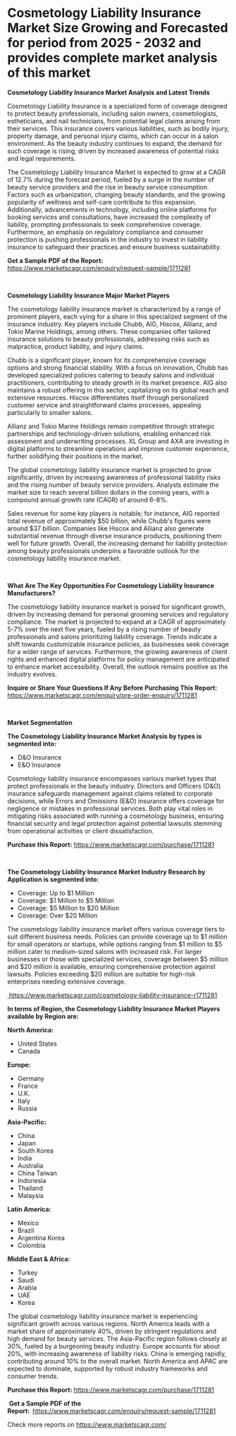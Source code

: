 <p><h1>Cosmetology Liability Insurance Market Size Growing and Forecasted for period from 2025 - 2032 and provides complete market analysis of this market</h1></p><p><strong>Cosmetology Liability Insurance Market Analysis and Latest Trends</strong></p>
<p><p>Cosmetology Liability Insurance is a specialized form of coverage designed to protect beauty professionals, including salon owners, cosmetologists, estheticians, and nail technicians, from potential legal claims arising from their services. This insurance covers various liabilities, such as bodily injury, property damage, and personal injury claims, which can occur in a salon environment. As the beauty industry continues to expand, the demand for such coverage is rising, driven by increased awareness of potential risks and legal requirements.</p><p>The Cosmetology Liability Insurance Market is expected to grow at a CAGR of 12.7% during the forecast period, fueled by a surge in the number of beauty service providers and the rise in beauty service consumption. Factors such as urbanization, changing beauty standards, and the growing popularity of wellness and self-care contribute to this expansion. Additionally, advancements in technology, including online platforms for booking services and consultations, have increased the complexity of liability, prompting professionals to seek comprehensive coverage. Furthermore, an emphasis on regulatory compliance and consumer protection is pushing professionals in the industry to invest in liability insurance to safeguard their practices and ensure business sustainability.</p></p>
<p><strong>Get a Sample PDF of the Report:&nbsp;</strong> <a href="https://www.marketscagr.com/enquiry/request-sample/1711281?utm_campaign=3432&utm_medium=2&utm_source=Github&utm_content=ia&utm_term=27032025&utm_id=cosmetology-liability-insurance">https://www.marketscagr.com/enquiry/request-sample/1711281</a></p>
<p>&nbsp;</p>
<p><strong>Cosmetology Liability Insurance Major Market Players</strong></p>
<p><p>The cosmetology liability insurance market is characterized by a range of prominent players, each vying for a share in this specialized segment of the insurance industry. Key players include Chubb, AIG, Hiscox, Allianz, and Tokio Marine Holdings, among others. These companies offer tailored insurance solutions to beauty professionals, addressing risks such as malpractice, product liability, and injury claims.</p><p>Chubb is a significant player, known for its comprehensive coverage options and strong financial stability. With a focus on innovation, Chubb has developed specialized policies catering to beauty salons and individual practitioners, contributing to steady growth in its market presence. AIG also maintains a robust offering in this sector, capitalizing on its global reach and extensive resources. Hiscox differentiates itself through personalized customer service and straightforward claims processes, appealing particularly to smaller salons.</p><p>Allianz and Tokio Marine Holdings remain competitive through strategic partnerships and technology-driven solutions, enabling enhanced risk assessment and underwriting processes. XL Group and AXA are investing in digital platforms to streamline operations and improve customer experience, further solidifying their positions in the market.</p><p>The global cosmetology liability insurance market is projected to grow significantly, driven by increasing awareness of professional liability risks and the rising number of beauty service providers. Analysts estimate the market size to reach several billion dollars in the coming years, with a compound annual growth rate (CAGR) of around 6-8%.</p><p>Sales revenue for some key players is notable; for instance, AIG reported total revenue of approximately $50 billion, while Chubb's figures were around $37 billion. Companies like Hiscox and Allianz also generate substantial revenue through diverse insurance products, positioning them well for future growth. Overall, the increasing demand for liability protection among beauty professionals underpins a favorable outlook for the cosmetology liability insurance market.</p></p>
<p>&nbsp;</p>
<p><strong>What Are The Key Opportunities For Cosmetology Liability Insurance Manufacturers?</strong></p>
<p><p>The cosmetology liability insurance market is poised for significant growth, driven by increasing demand for personal grooming services and regulatory compliance. The market is projected to expand at a CAGR of approximately 5-7% over the next five years, fueled by a rising number of beauty professionals and salons prioritizing liability coverage. Trends indicate a shift towards customizable insurance policies, as businesses seek coverage for a wider range of services. Furthermore, the growing awareness of client rights and enhanced digital platforms for policy management are anticipated to enhance market accessibility. Overall, the outlook remains positive as the industry evolves.</p></p>
<p><strong>Inquire or Share Your Questions If Any Before Purchasing This Report:</strong> <a href="https://www.marketscagr.com/enquiry/pre-order-enquiry/1711281?utm_campaign=3432&utm_medium=2&utm_source=Github&utm_content=ia&utm_term=27032025&utm_id=cosmetology-liability-insurance">https://www.marketscagr.com/enquiry/pre-order-enquiry/1711281</a></p>
<p>&nbsp;</p>
<p><strong>Market Segmentation</strong></p>
<p><strong>The Cosmetology Liability Insurance Market Analysis by types is segmented into:</strong></p>
<p><ul><li>D&O Insurance</li><li>E&O Insurance</li></ul></p>
<p><p>Cosmetology liability insurance encompasses various market types that protect professionals in the beauty industry. Directors and Officers (D&O) insurance safeguards management against claims related to corporate decisions, while Errors and Omissions (E&O) insurance offers coverage for negligence or mistakes in professional services. Both play vital roles in mitigating risks associated with running a cosmetology business, ensuring financial security and legal protection against potential lawsuits stemming from operational activities or client dissatisfaction.</p></p>
<p><strong>Purchase this Report:&nbsp;</strong><a href="https://www.marketscagr.com/purchase/1711281?utm_campaign=3432&utm_medium=2&utm_source=Github&utm_content=ia&utm_term=27032025&utm_id=cosmetology-liability-insurance">https://www.marketscagr.com/purchase/1711281</a></p>
<p>&nbsp;</p>
<p><strong>The Cosmetology Liability Insurance Market Industry Research by Application is segmented into:</strong></p>
<p><ul><li>Coverage: Up to $1 Million</li><li>Coverage: $1 Million to $5 Million</li><li>Coverage: $5 Million to $20 Million</li><li>Coverage: Over $20 Million</li></ul></p>
<p><p>The cosmetology liability insurance market offers various coverage tiers to suit different business needs. Policies can provide coverage up to $1 million for small operators or startups, while options ranging from $1 million to $5 million cater to medium-sized salons with increased risk. For larger businesses or those with specialized services, coverage between $5 million and $20 million is available, ensuring comprehensive protection against lawsuits. Policies exceeding $20 million are suitable for high-risk enterprises needing extensive coverage.</p></p>
<p><a href="https://www.marketscagr.com/cosmetology-liability-insurance-r1711281?utm_campaign=3432&utm_medium=2&utm_source=Github&utm_content=ia&utm_term=27032025&utm_id=cosmetology-liability-insurance">&nbsp;https://www.marketscagr.com/cosmetology-liability-insurance-r1711281</a></p>
<p><strong>In terms of Region, the Cosmetology Liability Insurance Market Players available by Region are:</strong></p>
<p>
    <p> <strong> North America: </strong>
        <ul>
            <li>United States</li>
            <li>Canada</li>
        </ul>
        </p> 
    <p> <strong> Europe: </strong>
        <ul>
            <li>Germany</li>
            <li>France</li>
            <li>U.K.</li>
            <li>Italy</li>
            <li>Russia</li>
        </ul>
        </p> 
    <p> <strong> Asia-Pacific: </strong>
        <ul>
            <li>China</li>
            <li>Japan</li>
            <li>South Korea</li>
            <li>India</li>
            <li>Australia</li>
            <li>China Taiwan</li>
            <li>Indonesia</li>
            <li>Thailand</li>
            <li>Malaysia</li>
        </ul>
        </p> 
    <p> <strong> Latin America: </strong>
        <ul>
            <li>Mexico</li>
            <li>Brazil</li>
            <li>Argentina Korea</li>
            <li>Colombia</li>
        </ul>
        </p> 
    <p> <strong> Middle East & Africa: </strong>
        <ul>
            <li>Turkey</li>
            <li>Saudi</li>
            <li>Arabia</li>
            <li>UAE</li>
            <li>Korea</li>
        </ul>
    </p>
    </p>
<p><p>The global cosmetology liability insurance market is experiencing significant growth across various regions. North America leads with a market share of approximately 40%, driven by stringent regulations and high demand for beauty services. The Asia-Pacific region follows closely at 30%, fueled by a burgeoning beauty industry. Europe accounts for about 20%, with increasing awareness of liability risks. China is emerging rapidly, contributing around 10% to the overall market. North America and APAC are expected to dominate, supported by robust industry frameworks and consumer trends.</p></p>
<p><strong>Purchase this Report: </strong><a href="https://www.marketscagr.com/purchase/1711281?utm_campaign=3432&utm_medium=2&utm_source=Github&utm_content=ia&utm_term=27032025&utm_id=cosmetology-liability-insurance">https://www.marketscagr.com/purchase/1711281</a></p>
<p>&nbsp;<strong>Get a Sample PDF of the Report:&nbsp;&nbsp;</strong><a href="https://www.marketscagr.com/enquiry/request-sample/1711281?utm_campaign=3432&utm_medium=2&utm_source=Github&utm_content=ia&utm_term=27032025&utm_id=cosmetology-liability-insurance">https://www.marketscagr.com/enquiry/request-sample/1711281</a></p>
<p><strong></strong></p>
<p>Check more reports on <a href="https://www.marketscagr.com/?utm_campaign=3432&utm_medium=2&utm_source=Github&utm_content=ia&utm_term=27032025&utm_id=cosmetology-liability-insurance">https://www.marketscagr.com/</a></p>